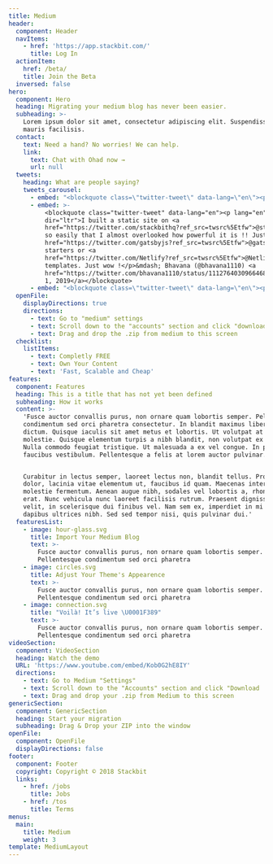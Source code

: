 ```yaml
---
title: Medium
header:
  component: Header
  navItems:
    - href: 'https://app.stackbit.com/'
      title: Log In
  actionItem:
    href: /beta/
    title: Join the Beta
  inversed: false
hero:
  component: Hero
  heading: Migrating your medium blog has never been easier.
  subheading: >-
    Lorem ipsum dolor sit amet, consectetur adipiscing elit. Suspendisse at
    mauris facilisis.
  contact:
    text: Need a hand? No worries! We can help.
    link:
      text: Chat with Ohad now →
      url: null
  tweets:
    heading: What are people saying?
    tweets_carousel:
      - embed: "<blockquote class=\"twitter-tweet\" data-lang=\"en\"><p lang=\"en\" dir=\"ltr\">I&#39;m absolutely blown away by how powerful Stackbit is! \U0001F92F <a href=\"https://twitter.com/stackbithq?ref_src=twsrc%5Etfw\">@stackbithq</a></p>&mdash; Jannick Voss Haunstrup (@jannickvossh) <a href=\"https://twitter.com/jannickvossh/status/1106281786575851520?ref_src=twsrc%5Etfw\">March 14, 2019</a></blockquote>"
      - embed: >-
          <blockquote class="twitter-tweet" data-lang="en"><p lang="en"
          dir="ltr">I built a static site on <a
          href="https://twitter.com/stackbithq?ref_src=twsrc%5Etfw">@stackbithq</a>
          so easily that I almost overlooked how powerful it is !! Just like <a
          href="https://twitter.com/gatsbyjs?ref_src=twsrc%5Etfw">@gatsbyjs</a>
          starters or <a
          href="https://twitter.com/Netlify?ref_src=twsrc%5Etfw">@Netlify</a>
          templates. Just wow !</p>&mdash; Bhavana (@bhavana1110) <a
          href="https://twitter.com/bhavana1110/status/1112764030966468610?ref_src=twsrc%5Etfw">April
          1, 2019</a></blockquote>
      - embed: "<blockquote class=\"twitter-tweet\" data-lang=\"en\"><p lang=\"en\" dir=\"ltr\"><a href=\"https://twitter.com/stackbithq?ref_src=twsrc%5Etfw\">@stackbithq</a> allows you to easily deploy a static site backed with a CMS. Amazing service.</p>&mdash; Jonny Goodwin \U0001F680 (@Jonny_Goodwin) <a href=\"https://twitter.com/Jonny_Goodwin/status/1108768178899951616?ref_src=twsrc%5Etfw\">March 21, 2019</a></blockquote>"
  openFile:
    displayDirections: true
    directions:
      - text: Go to "medium" settings
      - text: Scroll down to the "accounts" section and click "download.zib"
      - text: Drag and drop the .zip from medium to this screen
  checklist:
    listItems:
      - text: Completly FREE
      - text: Own Your Content
      - text: 'Fast, Scalable and Cheap'
features:
  component: Features
  heading: This is a title that has not yet been defined
  subheading: How it works
  content: >-
    'Fusce auctor convallis purus, non ornare quam lobortis semper. Pellentesque
    condimentum sed orci pharetra consectetur. In blandit maximus libero et
    dictum. Quisque iaculis sit amet metus et lobortis. Ut volutpat at purus ac
    molestie. Quisque elementum turpis a nibh blandit, non volutpat ex viverra.
    Nulla commodo feugiat tristique. Ut malesuada a ex vel congue. In pharetra
    faucibus vestibulum. Pellentesque a felis at lorem auctor pulvinar.


    Curabitur in lectus semper, laoreet lectus non, blandit tellus. Proin velit
    dolor, lacinia vitae elementum ut, faucibus id quam. Maecenas interdum
    molestie fermentum. Aenean augue nibh, sodales vel lobortis a, rhoncus vitae
    erat. Nunc vehicula nunc laoreet facilisis rutrum. Praesent dignissim est
    velit, in scelerisque dui finibus vel. Nam sem ex, imperdiet in mi nec,
    dapibus ultrices nibh. Sed sed tempor nisi, quis pulvinar dui.'
  featuresList:
    - image: hour-glass.svg
      title: Import Your Medium Blog
      text: >-
        Fusce auctor convallis purus, non ornare quam lobortis semper.
        Pellentesque condimentum sed orci pharetra
    - image: circles.svg
      title: Adjust Your Theme's Appearence
      text: >-
        Fusce auctor convallis purus, non ornare quam lobortis semper.
        Pellentesque condimentum sed orci pharetra
    - image: connection.svg
      title: "Voilà! It’s live \U0001F389"
      text: >-
        Fusce auctor convallis purus, non ornare quam lobortis semper.
        Pellentesque condimentum sed orci pharetra
videoSection:
  component: VideoSection
  heading: Watch the demo
  URL: 'https://www.youtube.com/embed/Kob0G2hE8IY'
  directions:
    - text: Go to Medium "Settings"
    - text: Scroll down to the "Accounts" section and click "Download .zip"
    - text: Drag and drop your .zip from Medium to this screen
genericSection:
  component: GenericSection
  heading: Start your migration
  subheading: Drag & Drop your ZIP into the window
openFile:
  component: OpenFile
  displayDirections: false
footer:
  component: Footer
  copyright: Copyright © 2018 Stackbit
  links:
    - href: /jobs
      title: Jobs
    - href: /tos
      title: Terms
menus:
  main:
    title: Medium
    weight: 3
template: MediumLayout
---
```


